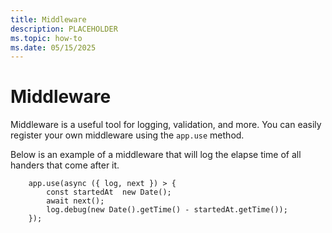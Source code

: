 ```yaml
---
title: Middleware
description: PLACEHOLDER
ms.topic: how-to
ms.date: 05/15/2025
---
```


# Middleware


Middleware is a useful tool for logging, validation, and more. You can easily register your own middleware using the `app.use` method.

Below is an example of a middleware that will log the elapse time of all handers that come after it.

```
    app.use(async ({ log, next }) > {
        const startedAt  new Date();
        await next();
        log.debug(new Date().getTime() - startedAt.getTime());
    });
```